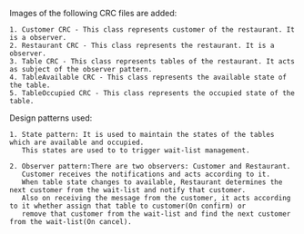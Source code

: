 Images of the following CRC files are added:
	
	1. Customer CRC - This class represents customer of the restaurant. It is a observer.
	2. Restaurant CRC - This class represents the restaurant. It is a observer.
	3. Table CRC - This class represents tables of the restaurant. It acts as subject of the observer pattern.
	4. TableAvailable CRC - This class represents the available state of the table.
	5. TableOccupied CRC - This class represents the occupied state of the table.

Design patterns used:
	
	1. State pattern: It is used to maintain the states of the tables which are available and occupied.
	   This states are used to to trigger wait-list management.
	
	2. Observer pattern:There are two observers: Customer and Restaurant.
	   Customer receives the notifications and acts according to it.
	   When table state changes to available, Restaurant determines the next customer from the wait-list and notify that customer.
	   Also on receiving the message from the customer, it acts according to it whether assign that table to customer(On confirm) or 
	   remove that customer from the wait-list and find the next customer from the wait-list(On cancel).
	